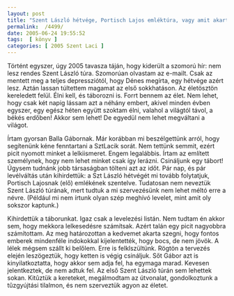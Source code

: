 ```yaml
---
layout: post
title: "Szent László hétvége, Portisch Lajos emléktúra, vagy amit akartok. - 0. nap"
permalink:  /4499/ 
date: 2005-06-24 19:55:52
tags:  [ könyv ] 
categories: [ 2005 Szent Laci ] 
---
```

Történt egyszer, úgy 2005 tavasza táján, hogy kiderült a szomorú hír: nem lesz rendes Szent László túra. Szomorúan olvastam az e-mailt. Csak az mentett meg a teljes depressziótól, hogy Dénes megírta, egy hétvége azért lesz. Aztán lassan túltettem magamat az első sokkhatáson. Az életösztön kereledett felül. Élni kell, és táborozni is. Forrt bennem az élet. Nem lehet, hogy csak két napig lássam azt a néhány embert, akivel minden évben egyszer, egy egész héten együtt szoktam élni, valahol a világtól távol, a békés erdőben! Akkor sem lehet! De egyedül nem lehet megváltani a világot.

Írtam gyorsan Balla Gábornak. Már korábban mi beszélgettünk arról, hogy segítenünk kéne fenntartani a SztLacik sorát. Nem tettünk semmit, ezért picit nyomott minket a lelkiismeret. Engem legalábbis. Írtam az említett személynek, hogy nem lehet minket csak így lerázni. Csináljunk egy tábort! Úgysem tudnánk jobb társaságban tölteni azt az időt. Pár nap, és pár levélváltás után kihirdettük: a Szt László hétvégét mi tovább folytatjuk, Portisch Lajosnak (elő) emlékének szentelve. Tudatosan nem neveztük Szent László túrának, mert tudtuk a mi szervezésünk nem lehet méltó erre a névre. (Például mi nem írtunk olyan szép meghívó levelet, mint amit oly sokszor kaptunk.)

Kihirdettük a táborunkat. Igaz csak a levelezési listán. Nem tudtam én akkor sem, hogy mekkora lelkesedésre számítsak. Azért talán egy picit nagyobbra számítottam. Az meg határozottan a kedvemet akarta szegni, hogy fontos emberek mindenféle indokokkal kijelentették, hogy bocs, de nem jövök. A lélek mégsem szállt ki belőlem. Erre is felklszültünk. Rögtön a tervezés elején leszögeztük, hogy ketten is végig csináljuk. Sőt Gábor azt is kinyilatkoztatta, hogy akkor sem adja fel, ha egymaga marad. Kevesen jelentkeztek, de nem adtuk fel. Az első Szent László túrán sem lehettek sokan. Kitûztük a kereteket, megálmodtam az útvonalat, gondolkoztunk a tûzgyújtási tilalmon, és nem szerveztük agyon az életet.

